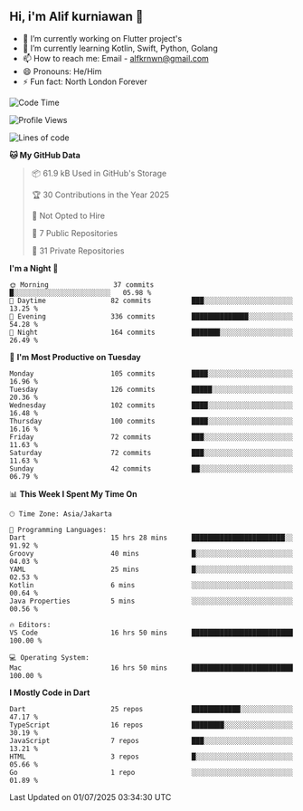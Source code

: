 ## Hi, i'm Alif kurniawan 👋

- 🔭 I’m currently working on Flutter project's
- 🌱 I’m currently learning Kotlin, Swift, Python, Golang
- 📫 How to reach me: Email - alfkrnwn@gmail.com
- 😄 Pronouns: He/Him
- ⚡ Fun fact: North London Forever

<!--START_SECTION:waka-->
![Code Time](http://img.shields.io/badge/Code%20Time-108%20hrs%2017%20mins-blue)

![Profile Views](http://img.shields.io/badge/Profile%20Views-12-blue)

![Lines of code](https://img.shields.io/badge/From%20Hello%20World%20I%27ve%20Written-598.2%20thousand%20lines%20of%20code-blue)

**🐱 My GitHub Data** 

> 📦 61.9 kB Used in GitHub's Storage 
 > 
> 🏆 30 Contributions in the Year 2025
 > 
> 🚫 Not Opted to Hire
 > 
> 📜 7 Public Repositories 
 > 
> 🔑 31 Private Repositories 
 > 
**I'm a Night 🦉** 

```text
🌞 Morning                37 commits          █░░░░░░░░░░░░░░░░░░░░░░░░   05.98 % 
🌆 Daytime                82 commits          ███░░░░░░░░░░░░░░░░░░░░░░   13.25 % 
🌃 Evening                336 commits         ██████████████░░░░░░░░░░░   54.28 % 
🌙 Night                  164 commits         ███████░░░░░░░░░░░░░░░░░░   26.49 % 
```
📅 **I'm Most Productive on Tuesday** 

```text
Monday                   105 commits         ████░░░░░░░░░░░░░░░░░░░░░   16.96 % 
Tuesday                  126 commits         █████░░░░░░░░░░░░░░░░░░░░   20.36 % 
Wednesday                102 commits         ████░░░░░░░░░░░░░░░░░░░░░   16.48 % 
Thursday                 100 commits         ████░░░░░░░░░░░░░░░░░░░░░   16.16 % 
Friday                   72 commits          ███░░░░░░░░░░░░░░░░░░░░░░   11.63 % 
Saturday                 72 commits          ███░░░░░░░░░░░░░░░░░░░░░░   11.63 % 
Sunday                   42 commits          ██░░░░░░░░░░░░░░░░░░░░░░░   06.79 % 
```


📊 **This Week I Spent My Time On** 

```text
🕑︎ Time Zone: Asia/Jakarta

💬 Programming Languages: 
Dart                     15 hrs 28 mins      ███████████████████████░░   91.92 % 
Groovy                   40 mins             █░░░░░░░░░░░░░░░░░░░░░░░░   04.03 % 
YAML                     25 mins             █░░░░░░░░░░░░░░░░░░░░░░░░   02.53 % 
Kotlin                   6 mins              ░░░░░░░░░░░░░░░░░░░░░░░░░   00.64 % 
Java Properties          5 mins              ░░░░░░░░░░░░░░░░░░░░░░░░░   00.56 % 

🔥 Editors: 
VS Code                  16 hrs 50 mins      █████████████████████████   100.00 % 

💻 Operating System: 
Mac                      16 hrs 50 mins      █████████████████████████   100.00 % 
```

**I Mostly Code in Dart** 

```text
Dart                     25 repos            ████████████░░░░░░░░░░░░░   47.17 % 
TypeScript               16 repos            ████████░░░░░░░░░░░░░░░░░   30.19 % 
JavaScript               7 repos             ███░░░░░░░░░░░░░░░░░░░░░░   13.21 % 
HTML                     3 repos             █░░░░░░░░░░░░░░░░░░░░░░░░   05.66 % 
Go                       1 repo              ░░░░░░░░░░░░░░░░░░░░░░░░░   01.89 % 
```




 Last Updated on 01/07/2025 03:34:30 UTC
<!--END_SECTION:waka-->
